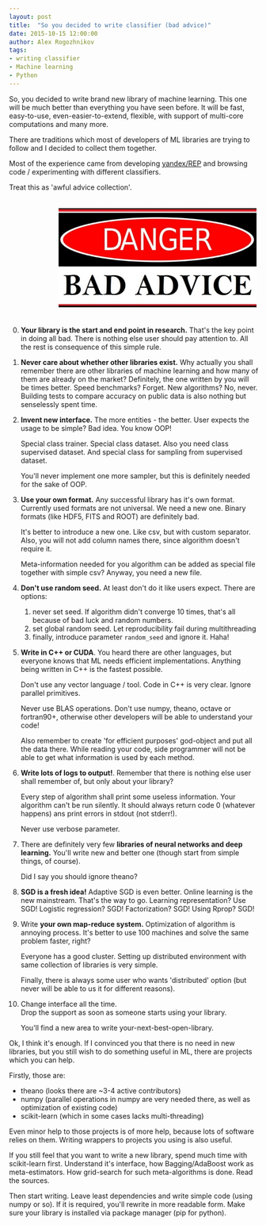```yaml
---
layout: post
title:  "So you decided to write classifier (bad advice)"
date: 2015-10-15 12:00:00
author: Alex Rogozhnikov
tags: 
- writing classifier
- Machine learning
- Python
---
```


So, you decided to write brand new library of machine learning. 
This one will be much better than everything you have seen before. 
It will be fast, easy-to-use, even-easier-to-extend, flexible, with support of multi-core computations and many more.
 
There are traditions which most of developers of ML libraries are trying to follow and I decided to collect them together.

Most of the experience came from developing [yandex/REP](https://github.com/yandex/rep) and browsing code / experimenting with 
different classifiers.

Treat this as 'awful advice collection'. 

<img src='/images/etc/bad_advice.jpg' style='margin: 20px 100px; width: 400px;' alt='bad advice ahead' />

0. __Your library is the start and end point in research.__ 
   That's the key point in doing all bad. There is nothing else user should pay attention to. 
   All the rest is consequence of this simple rule.

1. __Never care about whether other libraries exist.__
   Why actually you shall remember there are other libraries of machine learning and how many of them are already on the market?
   Definitely, the one written by you will be times better.
   Speed benchmarks? Forget. New algorithms? No, never. Building tests to compare accuracy on public data is also nothing but senselessly spent time. 

2. __Invent new interface.__ The more entities - the better.
   User expects the usage to be simple? Bad idea. You know OOP!
   
   Special class trainer. Special class dataset. Also you need class supervised dataset.
   And special class for sampling from supervised dataset. 
   
   You'll never implement one more sampler, but this is definitely needed for the sake of OOP.

3. __Use your own format.__ Any successful library has it's own format.
   Currently used formats are not universal. We need a new one.
   Binary formats (like HDF5, FITS and ROOT) are definitely bad.   
     
   It's better to introduce a new one. Like csv, but with custom separator.
   Also, you will not add column names there, since algorithm doesn't require it. 
   
   Meta-information needed for you algorithm can be added as special file together with simple csv? 
   Anyway, you need a new file.
       
   <!-- LibFFM, VowpalWabbit --->

4. __Don't use random seed.__ At least don't do it like users expect. There are options:

   1. never set seed. If algorithm didn't converge 10 times, that's all because of bad luck and random numbers. 
   2. set global random seed. Let reproducibility fail during multithreading
   3. finally, introduce parameter `random_seed` and ignore it. Haha!
     
   <!-- theanets, nolearn, pybrain, neurolab -->  


5. __Write in C++ or CUDA__. You heard there are other languages, but everyone knows that ML needs efficient implementations.
   Anything being written in C++ is the fastest possible.
   
   Don't use any vector language / tool. Code in C++ is very clear. Ignore parallel primitives. 
   
   Never use BLAS operations. Don't use numpy, theano, octave or fortran90+, otherwise other developers will be able to understand your code!
   
   <!-- PyBrain  --> 
   
   Also remember to create 'for efficient purposes' god-object and put all the data there.
   While reading your code, side programmer will not be able to get what information is used by each method.
   
   
6. __Write lots of logs to output!__.
   Remember that there is nothing else user shall remember of, but only about your library?
   
   Every step of algorithm shall print some useless information. Your algorithm can't be run silently.
   It should always return code 0 (whatever happens) ans print errors in stdout (not stderr!).
   
   Never use verbose parameter.
    
   <!-- LibFM as well as many nnets -->

7. There are definitely very few __libraries of neural networks and deep learning.__ 
   You'll write new and better one (though start from simple things, of course).
   
   Did I say you should ignore theano?

8. __SGD is a fresh idea!__ Adaptive SGD is even better. Online learning is the new mainstream. 
   That's the way to go. Learning representation? Use SGD! Logistic regression? SGD! Factorization? SGD! Using Rprop? SGD! 
   
   <!-- theanets -->

9. Write __your own map-reduce system.__ Optimization of algorithm is annoying process. 
   It's better to use 100 machines and solve the same problem faster, right?
    
   Everyone has a good cluster. Setting up distributed environment with same collection of libraries is very simple.
    
   Finally, there is always some user who wants 'distributed' option (but never will be able to us it for different reasons).  

   <!-- xgboost -->
 

10. Change interface all the time.  
    Drop the support as soon as someone starts using your library. 
    
    You'll find a new area to write your-next-best-open-library.
    
    <!-- theanets, keras, lasagne -->

Ok, I think it's enough. If I convinced you that there is no need in new libraries, but you still wish to do something useful in ML,
there are projects which you can help.

Firstly, those are:

* theano (looks there are ~3-4 active contributors)
* numpy (parallel operations in numpy are very needed there, as well as optimization of existing code)
* scikit-learn (which in some cases lacks multi-threading)

Even minor help to those projects is of more help, because lots of software relies on them.
Writing wrappers to projects you using is also useful.

If you still feel that you want to write a new library, spend much time with scikit-learn first.
Understand it's interface, how Bagging/AdaBoost work as meta-estimators. How grid-search for such meta-algorithms is done. 
Read the sources. 

Then start writing. Leave least dependencies and write simple code (using numpy or so). 
If it is required, you'll rewrite in more readable form. Make sure your library is installed via package manager (pip for python).  